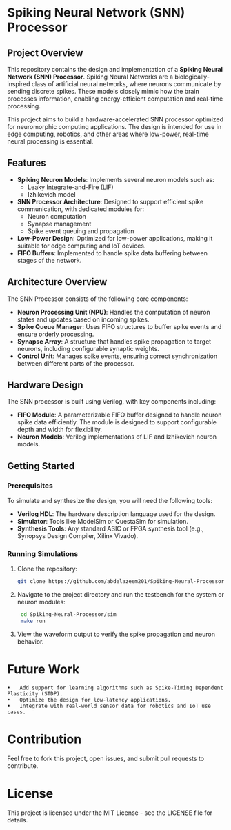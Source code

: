 # Spiking Neural Network (SNN) Processor

## Project Overview
This repository contains the design and implementation of a **Spiking Neural Network (SNN) Processor**. Spiking Neural Networks are a biologically-inspired class of artificial neural networks, where neurons communicate by sending discrete spikes. These models closely mimic how the brain processes information, enabling energy-efficient computation and real-time processing.

This project aims to build a hardware-accelerated SNN processor optimized for neuromorphic computing applications. The design is intended for use in edge computing, robotics, and other areas where low-power, real-time neural processing is essential.

## Features
- **Spiking Neuron Models**: Implements several neuron models such as:
  - Leaky Integrate-and-Fire (LIF)
  - Izhikevich model
- **SNN Processor Architecture**: Designed to support efficient spike communication, with dedicated modules for:
  - Neuron computation
  - Synapse management
  - Spike event queuing and propagation
- **Low-Power Design**: Optimized for low-power applications, making it suitable for edge computing and IoT devices.
- **FIFO Buffers**: Implemented to handle spike data buffering between stages of the network.

## Architecture Overview
The SNN Processor consists of the following core components:
- **Neuron Processing Unit (NPU)**: Handles the computation of neuron states and updates based on incoming spikes.
- **Spike Queue Manager**: Uses FIFO structures to buffer spike events and ensure orderly processing.
- **Synapse Array**: A structure that handles spike propagation to target neurons, including configurable synaptic weights.
- **Control Unit**: Manages spike events, ensuring correct synchronization between different parts of the processor.

## Hardware Design
The SNN processor is built using Verilog, with key components including:
- **FIFO Module**: A parameterizable FIFO buffer designed to handle neuron spike data efficiently. The module is designed to support configurable depth and width for flexibility.
- **Neuron Models**: Verilog implementations of LIF and Izhikevich neuron models.

## Getting Started

### Prerequisites
To simulate and synthesize the design, you will need the following tools:
- **Verilog HDL**: The hardware description language used for the design.
- **Simulator**: Tools like ModelSim or QuestaSim for simulation.
- **Synthesis Tools**: Any standard ASIC or FPGA synthesis tool (e.g., Synopsys Design Compiler, Xilinx Vivado).

### Running Simulations
1. Clone the repository:
   ```bash
   git clone https://github.com/abdelazeem201/Spiking-Neural-Processor.git
2.	Navigate to the project directory and run the testbench for the system or neuron modules:
    ```bash
     cd Spiking-Neural-Processor/sim
     make run
3.	View the waveform output to verify the spike propagation and neuron behavior.

# Future Work

	•	Add support for learning algorithms such as Spike-Timing Dependent Plasticity (STDP).
	•	Optimize the design for low-latency applications.
	•	Integrate with real-world sensor data for robotics and IoT use cases.

# Contribution

Feel free to fork this project, open issues, and submit pull requests to contribute.

# License

This project is licensed under the MIT License - see the LICENSE file for details.
    
